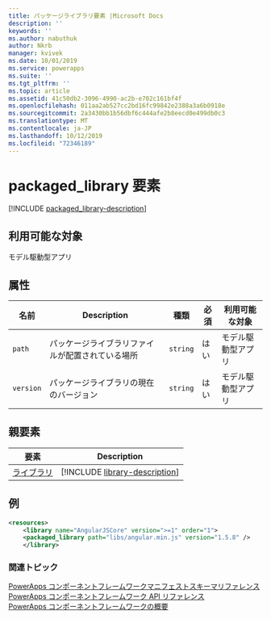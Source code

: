 ```yaml
---
title: パッケージライブラリ要素 |Microsoft Docs
description: ''
keywords: ''
ms.author: nabuthuk
author: Nkrb
manager: kvivek
ms.date: 10/01/2019
ms.service: powerapps
ms.suite: ''
ms.tgt_pltfrm: ''
ms.topic: article
ms.assetid: 41c50db2-3096-4990-ac2b-e702c161bf4f
ms.openlocfilehash: 011aa2ab527cc2bd16fc99842e2388a3a6b0918e
ms.sourcegitcommit: 2a3430bb1b56dbf6c444afe2b8eecd0e499db0c3
ms.translationtype: MT
ms.contentlocale: ja-JP
ms.lasthandoff: 10/12/2019
ms.locfileid: "72346189"
---
```

# <a name="packaged_library-element"></a>packaged_library 要素

[!INCLUDE [packaged_library-description](includes/packaged_library-description.md)]

## <a name="available-for"></a>利用可能な対象

モデル駆動型アプリ

## <a name="attributes"></a>属性

|名前|Description|種類|必須|利用可能な対象|
|--|--|--|--|-------|
|`path`|パッケージライブラリファイルが配置されている場所|`string`|はい|モデル駆動型アプリ|
|`version`|パッケージライブラリの現在のバージョン|`string`|はい|モデル駆動型アプリ|

## <a name="parent-elements"></a>親要素

|要素|Description|
|--|--|
|[ライブラリ](library.md)|[!INCLUDE [library-description](includes/library-description.md)]|

## <a name="example"></a>例

```xml
<resources>
    <library name="AngularJSCore" version=">=1" order="1">
    <packaged_library path="libs/angular.min.js" version="1.5.8" />
    </library>
```

### <a name="related-topics"></a>関連トピック

[PowerApps コンポーネントフレームワークマニフェストスキーマリファレンス](index.md)<br/>
[PowerApps コンポーネントフレームワーク API リファレンス](../reference/index.md)<br/>
[PowerApps コンポーネントフレームワークの概要](../overview.md)
